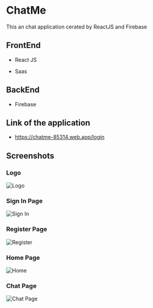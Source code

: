 
# ChatMe


This an chat application cerated by ReactJS and Firebase


## FrontEnd

- React JS

- Saas

## BackEnd

- Firebase

## Link of the application

- https://chatme-85314.web.app/login
## Screenshots

### Logo
![Logo](https://github.com/Majdy-Akremi/ChatMe/blob/main/ScreenShots/chatme.png?raw=true)

### Sign In Page

![Sign In](https://github.com/Majdy-Akremi/ChatMe/blob/main/ScreenShots/ChatmeSign.PNG?raw=true)

### Register Page

![Register](https://github.com/Majdy-Akremi/ChatMe/blob/main/ScreenShots/ChatmeReg.PNG?raw=true)

### Home Page

![Home](https://github.com/Majdy-Akremi/ChatMe/blob/main/ScreenShots/ChatmeHome.PNG?raw=true)

### Chat Page

![Chat Page](https://github.com/Majdy-Akremi/ChatMe/blob/main/ScreenShots/chatmeChatpage.PNG?raw=true)
